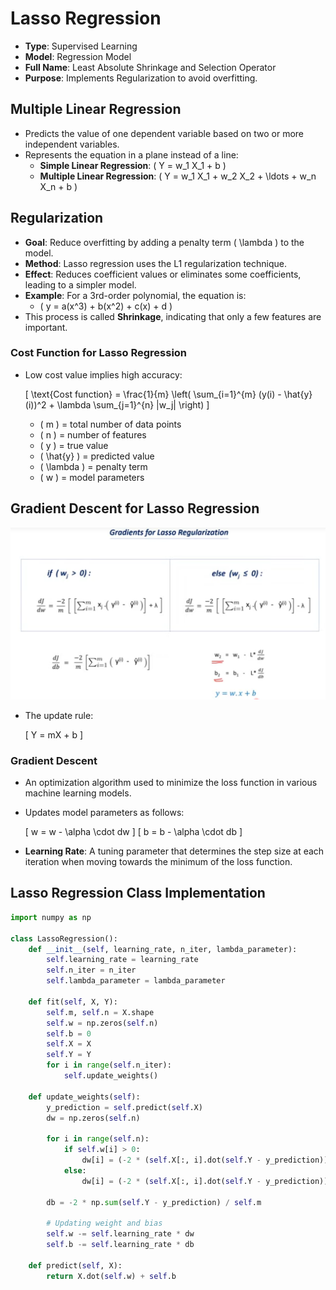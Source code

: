 
# Lasso Regression

- **Type**: Supervised Learning
- **Model**: Regression Model
- **Full Name**: Least Absolute Shrinkage and Selection Operator
- **Purpose**: Implements Regularization to avoid overfitting.

## Multiple Linear Regression

- Predicts the value of one dependent variable based on two or more independent variables.
- Represents the equation in a plane instead of a line:
    - **Simple Linear Regression**: \( Y = w_1 X_1 + b \)
    - **Multiple Linear Regression**: \( Y = w_1 X_1 + w_2 X_2 + \ldots + w_n X_n + b \)

## Regularization

- **Goal**: Reduce overfitting by adding a penalty term \( \lambda \) to the model.
- **Method**: Lasso regression uses the L1 regularization technique.
- **Effect**: Reduces coefficient values or eliminates some coefficients, leading to a simpler model.
- **Example**: For a 3rd-order polynomial, the equation is:
    - \( y = a(x^3) + b(x^2) + c(x) + d \)
- This process is called **Shrinkage**, indicating that only a few features are important.

### Cost Function for Lasso Regression

- Low cost value implies high accuracy:
  
  \[
  \text{Cost function} = \frac{1}{m} \left( \sum_{i=1}^{m} (y(i) - \hat{y}(i))^2 + \lambda \sum_{j=1}^{n} |w_j| \right)
  \]

  - \( m \) = total number of data points
  - \( n \) = number of features
  - \( y \) = true value
  - \( \hat{y} \) = predicted value
  - \( \lambda \) = penalty term
  - \( w \) = model parameters

## Gradient Descent for Lasso Regression

![Gradient Descent for Lasso Regression](Image/LASSOgradient_descent_lasso_regression.png)

- The update rule:
  
  \[
  Y = mX + b
  \]

### Gradient Descent

- An optimization algorithm used to minimize the loss function in various machine learning models.
- Updates model parameters as follows:

  \[
  w = w - \alpha \cdot dw
  \]
  \[
  b = b - \alpha \cdot db
  \]

- **Learning Rate**: A tuning parameter that determines the step size at each iteration when moving towards the minimum of the loss function.

## Lasso Regression Class Implementation

```python
import numpy as np 

class LassoRegression():
    def __init__(self, learning_rate, n_iter, lambda_parameter):
        self.learning_rate = learning_rate
        self.n_iter = n_iter
        self.lambda_parameter = lambda_parameter
        
    def fit(self, X, Y):
        self.m, self.n = X.shape
        self.w = np.zeros(self.n)
        self.b = 0
        self.X = X
        self.Y = Y
        for i in range(self.n_iter):
            self.update_weights()

    def update_weights(self):
        y_prediction = self.predict(self.X)
        dw = np.zeros(self.n)
        
        for i in range(self.n):
            if self.w[i] > 0:
                dw[i] = (-2 * (self.X[:, i].dot(self.Y - y_prediction)) + self.lambda_parameter) / self.m
            else:
                dw[i] = (-2 * (self.X[:, i].dot(self.Y - y_prediction)) - self.lambda_parameter) / self.m
            
        db = -2 * np.sum(self.Y - y_prediction) / self.m   
        
        # Updating weight and bias
        self.w -= self.learning_rate * dw
        self.b -= self.learning_rate * db
        
    def predict(self, X):
        return X.dot(self.w) + self.b
```



